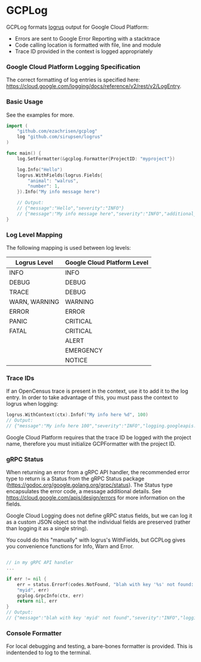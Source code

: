 # GCPLog

GCPLog formats [logrus](https://github.com/sirupsen/logrus) output for Google Cloud Platform:
- Errors are sent to Google Error Reporting with a stacktrace
- Code calling location is formatted with file, line and module
- Trace ID provided in the context is logged appropriately

### Google Cloud Platform Logging Specification
The correct formatting of log entries is specified here: https://cloud.google.com/logging/docs/reference/v2/rest/v2/LogEntry.


### Basic Usage

See the examples for more.

```go 
import (
	"github.com/ezachrisen/gcplog"
	log "github.com/sirupsen/logrus"
)

func main() {
	log.SetFormatter(&gcplog.Formatter{ProjectID: "myproject"})

	log.Info("Hello")
	logrus.WithFields(logrus.Fields{
		"animal": "walrus",
		"number": 1,
	}).Info("My info message here")

	// Output:
	// {"message":"Hello","severity":"INFO"}
	// {"message":"My info message here","severity":"INFO","additional_info":{"animal":"walrus","number":1}}
}
```


### Log Level Mapping

The following mapping is used between log levels:

| Logrus Level | Google Cloud Platform Level |
| --- | --- |
| INFO | INFO |
| DEBUG | DEBUG |
| TRACE | DEBUG |
| WARN, WARNING | WARNING |
| ERROR | ERROR |
| PANIC | CRITICAL |
| FATAL | CRITICAL |
|  | ALERT |
|  | EMERGENCY |
|  | NOTICE |

### Trace IDs

If an OpenCensus trace is present in the context, use it to add it to the log entry. In order to take advantage of this, you must pass the context to logrus when logging:

```go
logrus.WithContext(ctx).Infof("My info here %d", 100)
// Output:
// {"message":"My info here 100","severity":"INFO","logging.googleapis.com/trace":"projects/myproject/traces/31323334353637383961626364656667"}
```

Google Cloud Platform requires that the trace ID be logged with the project name, therefore you must initialize GCPFormatter with the project ID. 


### gRPC Status
When returning an error from a gRPC API handler, the recommended error type to return is a Status from the gRPC Status package (https://godoc.org/google.golang.org/grpc/status). The Status type encapsulates the error code, a message additional details. See https://cloud.google.com/apis/design/errors for more information on the fields. 

Google Cloud Logging does not define gRPC status fields, but we can log it as a custom JSON object so that the individual fields are preserved (rather than logging it as a single string). 

You could do this "manually" with logrus's WithFields, but GCPLog gives you convenience functions for Info, Warn and Error. 

```go

// in my gRPC API handler
... 

if err != nil {
	err = status.Errorf(codes.NotFound, "blah with key '%s' not found: %v", 
	"myid", err)
	gcplog.GrpcInfo(ctx, err)
	return nil, err
}
// Output:
// {"message":"blah with key 'myid' not found","severity":"INFO","logging.googleapis.com/trace":"projects/myproject/traces/31323334353637383961626364656667","logging.googleapis.com/sourceLocation":{"file":"example_test.go","line":83,"function":"github.com/ezachrisen/gcplog_test.ExampleGrpcStatusConvenience"},"grpc":{"code":"NotFound","message":"blah with key 'myid' not found"}}

```

### Console Formatter
For local debugging and testing, a bare-bones formatter is provided. This is indentended to log to the terminal. 